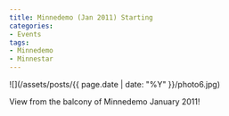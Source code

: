 ```yaml
---
title: Minnedemo (Jan 2011) Starting
categories:
- Events
tags:
- Minnedemo
- Minnestar
---
```


![](/assets/posts/{{ page.date | date: "%Y" }}/photo6.jpg)
  



View from the balcony of Minnedemo January 2011!
